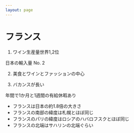 ```yaml
---
layout: page
---
```


# フランス

1. ワイン生産量世界1,2位

日本の輸入量 No. 2

2. 美食とワインとファッションの中心

3. バカンスが長い

年間で1か月と1週間の有給休暇あり

* フランスは日本の約1.8倍の大きさ
* フランスの南部の緯度は札幌とほぼ同じ
* フランスのパリの緯度はロシアのハバロフスクとほぼ同じ
* フランスの北端はサハリンの北端ぐらい
